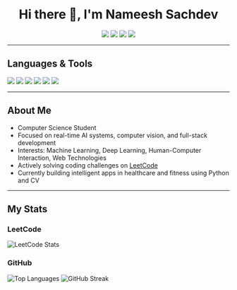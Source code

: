 <h1 align="center">Hi there 👋, I'm Nameesh Sachdev</h1>

<p align="center">
  <a href="mailto:nameeshsachdev@gmail.com"><img src="https://img.shields.io/badge/Email-D14836?style=for-the-badge&logo=gmail&logoColor=white"/></a>
  <a href="tel:+918595506647"><img src="https://img.shields.io/badge/Phone-8595506647-blue?style=for-the-badge"/></a>
  <a href="https://leetcode.com/u/nameesh_2005/"><img src="https://img.shields.io/badge/LeetCode-Profile-orange?style=for-the-badge&logo=leetcode&logoColor=white"/></a>
  <a href="https://drive.google.com/uc?export=download&id=1QEi6ohgx0T6cl7Rh0__4tF-qZJ4zdtro"><img src="https://img.shields.io/badge/Resume-Download-critical?style=for-the-badge&logo=adobeacrobatreader&logoColor=white"/></a>
</p>

---

##  Languages & Tools
<p>
  <img src="https://img.shields.io/badge/Python-3670A0?style=for-the-badge&logo=python&logoColor=ffdd54"/>
  <img src="https://img.shields.io/badge/Django-092E20?style=for-the-badge&logo=django&logoColor=white"/>
  <img src="https://img.shields.io/badge/OpenCV-27338e?style=for-the-badge&logo=opencv&logoColor=white"/>
  <img src="https://img.shields.io/badge/MediaPipe-FF6F00?style=for-the-badge"/>
  <img src="https://img.shields.io/badge/Streamlit-FF4B4B?style=for-the-badge&logo=streamlit&logoColor=white"/>
  <img src="https://img.shields.io/badge/Git-F05032?style=for-the-badge&logo=git&logoColor=white"/>
</p>

---

##  About Me

-  Computer Science Student  
-  Focused on real-time AI systems, computer vision, and full-stack development  
-  Interests: Machine Learning, Deep Learning, Human-Computer Interaction, Web Technologies  
-  Actively solving coding challenges on [LeetCode](https://leetcode.com/u/nameesh_2005/)  
-  Currently building intelligent apps in healthcare and fitness using Python and CV  

---


##  My Stats

###  LeetCode
![LeetCode Stats](https://leetcard.jacoblin.cool/nameesh_2005?theme=default&font=Fira+Code&ext=activity)


###  GitHub 
![Top Languages](https://github-readme-stats.vercel.app/api/top-langs/?username=nameeshsachdev2025&layout=compact&theme=default)
![GitHub Streak](https://github-readme-streak-stats.herokuapp.com/?user=nameeshsachdev2025&theme=default)






